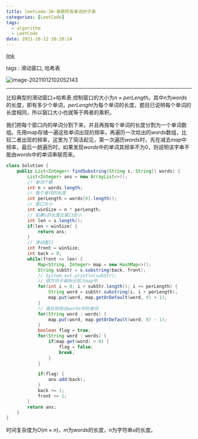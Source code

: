 ```yaml
---
title: leetcode-30-串联所有单词的子串
categories: [LeetCode]
tags:
  - algorithm
  - LeetCode
date: 2021-10-12 10:20:14
---
```


[$link$](https://leetcode-cn.com/problems/substring-with-concatenation-of-all-words/)

tags : 滑动窗口, 哈希表

![image-20211012102052143](https://gitee.com/cao_ziqiang/img/raw/master/20211012102052.png)

<hr/>

比较典型的滑动窗口+哈希表.控制窗口的大小为$n \times perLength$。其中$n$为$words$的长度，即有多少个单词，$perLenght$为每个单词的长度，题目已说明每个单词的长度相同，所以窗口大小也就等于两者的乘积。

我们把每个窗口内的单词分割下来，并且再按每个单词的长度分割为一个单词数组。先用$map$存储一遍这些单词出现的频率，再遍历一次给出的$words$数组，比较二者出现的频率，这里为了简洁起见，第一次遍历$words$时，先在减去$map$中频率，最后一趟遍历时，如果发现$words$中的单词其频率不为0，则说明该字串不能由$words$中的单词串联而来。

```java
class Solution {
    public List<Integer> findSubstring(String s, String[] words) {
        List<Integer> ans = new ArrayList<>();
        // 单词个数
        int n = words.length;
        // 每个单词的长度
        int perLength = words[0].length();
        // 窗口大小
        int winSize = n * perLength;
        // 如果s的长度比窗口还小
        int len = s.length();
        if(len < winSize) {
            return ans;
        }
        // 滑动窗口
        int front = winSize;
        int back = 0;
        while(front <= len) {
            Map<String, Integer> map = new HashMap<>();
            String subStr = s.substring(back, front);
            // System.out.println(subStr);
            // 依次将子串拆分加入map中
            for(int i = 0; i < subStr.length(); i += perLength) {
                String word = subStr.substring(i, i + perLength);
                map.put(word, map.getOrDefault(word, 0) + 1);
            }
            // 再比较给出words中的单词
            for(String word : words) {
                map.put(word, map.getOrDefault(word, 0) - 1);
            }
            boolean flag = true;
            for(String word : words) {
                if(map.get(word) < 0) {
                    flag = false;
                    break;
                }
            }

            if(flag) {
                ans.add(back);
            }
            back += 1;
            front += 1;
        }
        return ans;
    }
}
```

时间复杂度为$O(m\times n)$，$m$为$words$的长度，$n$为字符串$s$的长度。

